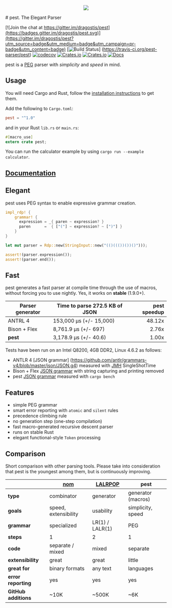 <p align="center">
  <img src="https://cdn.rawgit.com/dragostis/pest/9605855a9c4e86d5e89bc963fe50ee344d8a40e6/pest-logo.svg"/>
</p>
# pest. The Elegant Parser

[![Join the chat at https://gitter.im/dragostis/pest](https://badges.gitter.im/dragostis/pest.svg)](https://gitter.im/dragostis/pest?utm_source=badge&utm_medium=badge&utm_campaign=pr-badge&utm_content=badge)
[![Build Status](https://travis-ci.org/pest-parser/pest.svg?branch=master)]
(https://travis-ci.org/pest-parser/pest)
[![codecov](https://codecov.io/gh/pest-parser/pest/branch/master/graph/badge.svg)](https://codecov.io/gh/pest-parser/pest)
[![Crates.io](https://img.shields.io/crates/v/pest.svg)](https://crates.io/crates/pest)
[![Crates.io](https://img.shields.io/crates/d/pest.svg)](https://crates.io/crates/pest)
[![Docs](https://docs.rs/pest/badge.svg)](https://docs.rs/pest)

pest is a [PEG](https://en.wikipedia.org/wiki/Parsing_expression_grammar) parser with *simplicity* and *speed* in mind.

## Usage
You will need Cargo and Rust, follow the [installation instructions](https://www.rust-lang.org/en-US/downloads.html) 
to get them.

Add the following to `Cargo.toml`:

```toml
pest = "^1.0"
```

and in your Rust `lib.rs` or `main.rs`:

```rust
#[macro_use]
extern crate pest;
```

You can run the calculator example by using `cargo run --example calculator`.


## [Documentation](https://docs.rs/pest)

## Elegant

pest uses PEG syntax to enable expressive grammar creation.

```rust
impl_rdp! {
    grammar! {
      expression = _{ paren ~ expression? }
      paren      =  { ["("] ~ expression? ~ [")"] }
    }
}

let mut parser = Rdp::new(StringInput::new("(()((())())()")));

assert!(parser.expression());
assert!(parser.end());
```

## Fast

pest generates a fast parser at compile time through the use of macros, without
forcing you to use nightly. Yes, it works on **stable** (1.9.0+).

| Parser generator | Time to parse 272.5 KB of JSON | pest speedup |
|------------------|--------------------------------|-------------:|
| ANTRL 4          | 153,000 μs (+/- 15,000)        |       48.12x |
| Bison + Flex     | 8,761.9 μs (+/- 697)           |        2.76x |
| **pest**         | 3,178.9 μs (+/- 40.6)          |        1.00x |

Tests have been run on an Intel Q8200, 4GB DDR2, Linux 4.6.2 as follows:

* ANTLR 4 [JSON grammar]
  (https://github.com/antlr/grammars-v4/blob/master/json/JSON.g4) measured with
  [JMH](http://openjdk.java.net/projects/code-tools/jmh/) SingleShotTime
* Bison + Flex [JSON grammar](https://gist.github.com/justjkk/436828) with
  string capturing and printing removed
* pest [JSON grammar](benches/json.rs) measured with `cargo bench`

## Features

* simple PEG grammar
* smart error reporting with `atomic` and `silent` rules
* precedence climbing rule
* no generation step (one-step compilation)
* fast macro-generated recursive descent parser
* runs on stable Rust
* elegant functional-style `Token` processing

## Comparison

Short comparison with other parsing tools. Please take into consideration that
pest is the youngest among them, but is continuously improving.

|                      | [nom][1]             | [LALRPOP][2]    | pest               |
|----------------------|----------------------|-----------------|--------------------|
| **type**             | combinator           | generator       | generator (macros) |
| **goals**            | speed, extensibility | usability       | simplicity, speed  |
| **grammar**          | specialized          | LR(1) / LALR(1) | PEG                |
| **steps**            | 1                    | 2               | 1                  |
| **code**             | separate / mixed     | mixed           | separate           |
| **extensibility**    | great                | great           | little             |
| **great for**        | binary formats       | any text        | languages          |
| **error reporting**  | yes                  | yes             | yes                |
| **GitHub additions** | ~10K                 | ~500K           | ~6K                |

[1]: https://github.com/Geal/nom
[2]: https://github.com/nikomatsakis/lalrpop
